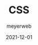 ---
author: meyerweb
coauthor: shuvam360
date: 2021-12-01
publisher: httparchive
tags:
  - studies
  - css
target_url: https://almanac.httparchive.org/en/2021/css
title: CSS
---